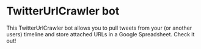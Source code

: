 # TwitterUrlCrawler bot
This TwitterUrlCrawler bot allows you to pull tweets from your (or another users) timeline and store attached URLs in a Google Spreadsheet. Check it out!



